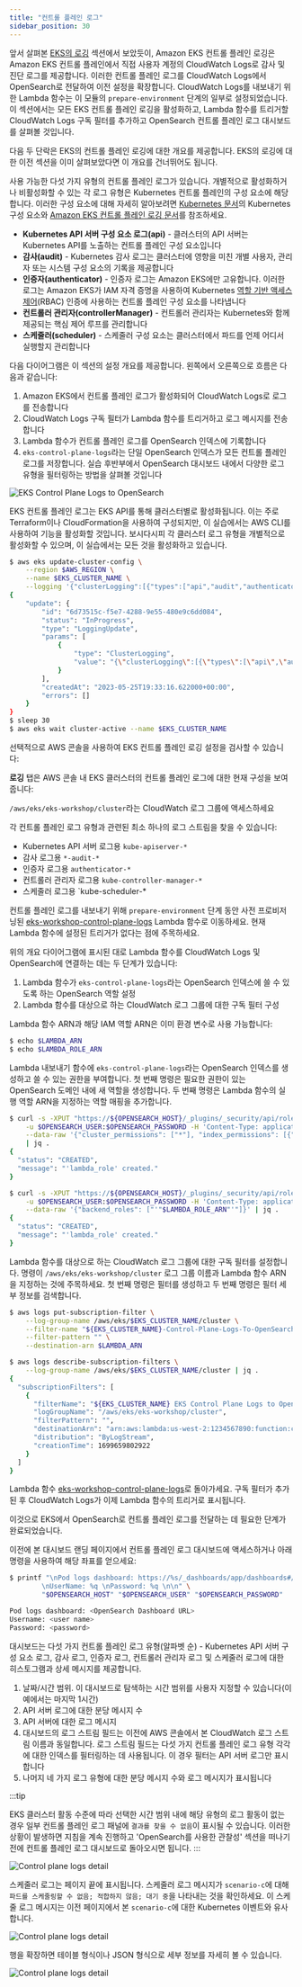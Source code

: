 ```yaml
---
title: "컨트롤 플레인 로그"
sidebar_position: 30
---
```

앞서 살펴본 [EKS의 로깅](https://www.eksworkshop.com/docs/observability/logging/cluster-logging/) 섹션에서 보았듯이, Amazon EKS 컨트롤 플레인 로깅은 Amazon EKS 컨트롤 플레인에서 직접 사용자 계정의 CloudWatch Logs로 감사 및 진단 로그를 제공합니다. 이러한 컨트롤 플레인 로그를 CloudWatch Logs에서 OpenSearch로 전달하여 이전 설정을 확장합니다. CloudWatch Logs를 내보내기 위한 Lambda 함수는 이 모듈의 `prepare-environment` 단계의 일부로 설정되었습니다. 이 섹션에서는 모든 EKS 컨트롤 플레인 로깅을 활성화하고, Lambda 함수를 트리거할 CloudWatch Logs 구독 필터를 추가하고 OpenSearch 컨트롤 플레인 로그 대시보드를 살펴볼 것입니다.

다음 두 단락은 EKS의 컨트롤 플레인 로깅에 대한 개요를 제공합니다. EKS의 로깅에 대한 이전 섹션을 이미 살펴보았다면 이 개요를 건너뛰어도 됩니다.

사용 가능한 다섯 가지 유형의 컨트롤 플레인 로그가 있습니다. 개별적으로 활성화하거나 비활성화할 수 있는 각 로그 유형은 Kubernetes 컨트롤 플레인의 구성 요소에 해당합니다. 이러한 구성 요소에 대해 자세히 알아보려면 [Kubernetes 문서](https://kubernetes.io/docs/concepts/overview/components/)의 Kubernetes 구성 요소와 [Amazon EKS 컨트롤 플레인 로깅 문서](https://docs.aws.amazon.com/eks/latest/userguide/control-plane-logs.html)를 참조하세요.

* **Kubernetes API 서버 구성 요소 로그(api)** - 클러스터의 API 서버는 Kubernetes API를 노출하는 컨트롤 플레인 구성 요소입니다
* **감사(audit)** - Kubernetes 감사 로그는 클러스터에 영향을 미친 개별 사용자, 관리자 또는 시스템 구성 요소의 기록을 제공합니다
* **인증자(authenticator)** - 인증자 로그는 Amazon EKS에만 고유합니다. 이러한 로그는 Amazon EKS가 IAM 자격 증명을 사용하여 Kubernetes [역할 기반 액세스 제어](https://kubernetes.io/docs/reference/access-authn-authz/rbac/)(RBAC) 인증에 사용하는 컨트롤 플레인 구성 요소를 나타냅니다
* **컨트롤러 관리자(controllerManager)** - 컨트롤러 관리자는 Kubernetes와 함께 제공되는 핵심 제어 루프를 관리합니다
* **스케줄러(scheduler)** - 스케줄러 구성 요소는 클러스터에서 파드를 언제 어디서 실행할지 관리합니다

다음 다이어그램은 이 섹션의 설정 개요를 제공합니다. 왼쪽에서 오른쪽으로 흐름은 다음과 같습니다:

1. Amazon EKS에서 컨트롤 플레인 로그가 활성화되어 CloudWatch Logs로 로그를 전송합니다
2. CloudWatch Logs 구독 필터가 Lambda 함수를 트리거하고 로그 메시지를 전송합니다
3. Lambda 함수가 컨트롤 플레인 로그를 OpenSearch 인덱스에 기록합니다
4. `eks-control-plane-logs`라는 단일 OpenSearch 인덱스가 모든 컨트롤 플레인 로그를 저장합니다. 실습 후반부에서 OpenSearch 대시보드 내에서 다양한 로그 유형을 필터링하는 방법을 살펴볼 것입니다

![EKS Control Plane Logs to OpenSearch](./assets/eks-control-plane-logs-overview.webp)

EKS 컨트롤 플레인 로그는 EKS API를 통해 클러스터별로 활성화됩니다. 이는 주로 Terraform이나 CloudFormation을 사용하여 구성되지만, 이 실습에서는 AWS CLI를 사용하여 기능을 활성화할 것입니다. 보시다시피 각 클러스터 로그 유형을 개별적으로 활성화할 수 있으며, 이 실습에서는 모든 것을 활성화하고 있습니다.

```bash
$ aws eks update-cluster-config \
    --region $AWS_REGION \
    --name $EKS_CLUSTER_NAME \
    --logging '{"clusterLogging":[{"types":["api","audit","authenticator","controllerManager","scheduler"],"enabled":true}]}'
{
    "update": {
        "id": "6d73515c-f5e7-4288-9e55-480e9c6dd084",
        "status": "InProgress",
        "type": "LoggingUpdate",
        "params": [
            {
                "type": "ClusterLogging",
                "value": "{\"clusterLogging\":[{\"types\":[\"api\",\"audit\",\"authenticator\",\"controllerManager\",\"scheduler\"],\"enabled\":true}]}"
            }
        ],
        "createdAt": "2023-05-25T19:33:16.622000+00:00",
        "errors": []
    }
}
$ sleep 30
$ aws eks wait cluster-active --name $EKS_CLUSTER_NAME
```

선택적으로 AWS 콘솔을 사용하여 EKS 컨트롤 플레인 로깅 설정을 검사할 수 있습니다:

<ConsoleButton url="https://console.aws.amazon.com/eks/home#/clusters/eks-workshop?selectedTab=cluster-logging-tab" service="cloudwatch" label="Open CloudWatch console"/>

**로깅** 탭은 AWS 콘솔 내 EKS 클러스터의 컨트롤 플레인 로그에 대한 현재 구성을 보여줍니다:

`/aws/eks/eks-workshop/cluster`라는 CloudWatch 로그 그룹에 액세스하세요

<ConsoleButton url="https://console.aws.amazon.com/cloudwatch/home#logsV2:log-groups/log-group/$252Faws$252Feks$252Feks-workshop$252Fcluster" service="cloudwatch" label="Open CloudWatch console"/>

각 컨트롤 플레인 로그 유형과 관련된 최소 하나의 로그 스트림을 찾을 수 있습니다:

* Kubernetes API 서버 로그용 `kube-apiserver-*`
* 감사 로그용 `*-audit-*`
* 인증자 로그용 `authenticator-*`
* 컨트롤러 관리자 로그용 `kube-controller-manager-*`
* 스케줄러 로그용 `kube-scheduler-*

컨트롤 플레인 로그를 내보내기 위해 `prepare-environment` 단계 동안 사전 프로비저닝된 [eks-workshop-control-plane-logs](https://console.aws.amazon.com/lambda/home#/functions/eks-workshop-control-plane-logs) Lambda 함수로 이동하세요. 현재 Lambda 함수에 설정된 트리거가 없다는 점에 주목하세요.

위의 개요 다이어그램에 표시된 대로 Lambda 함수를 CloudWatch Logs 및 OpenSearch에 연결하는 데는 두 단계가 있습니다:

1. Lambda 함수가 `eks-control-plane-logs`라는 OpenSearch 인덱스에 쓸 수 있도록 하는 OpenSearch 역할 설정
2. Lambda 함수를 대상으로 하는 CloudWatch 로그 그룹에 대한 구독 필터 구성

Lambda 함수 ARN과 해당 IAM 역할 ARN은 이미 환경 변수로 사용 가능합니다:

```bash
$ echo $LAMBDA_ARN
$ echo $LAMBDA_ROLE_ARN
```

Lambda 내보내기 함수에 `eks-control-plane-logs`라는 OpenSearch 인덱스를 생성하고 쓸 수 있는 권한을 부여합니다. 첫 번째 명령은 필요한 권한이 있는 OpenSearch 도메인 내에 새 역할을 생성합니다. 두 번째 명령은 Lambda 함수의 실행 역할 ARN을 지정하는 역할 매핑을 추가합니다.

```bash
$ curl -s -XPUT "https://${OPENSEARCH_HOST}/_plugins/_security/api/roles/lambda_role" \
    -u $OPENSEARCH_USER:$OPENSEARCH_PASSWORD -H 'Content-Type: application/json' \
    --data-raw '{"cluster_permissions": ["*"], "index_permissions": [{"index_patterns": ["eks-control-plane-logs*"], "allowed_actions": ["*"]}]}' \
    | jq .
{
  "status": "CREATED",
  "message": "'lambda_role' created."
}

$ curl -s -XPUT "https://${OPENSEARCH_HOST}/_plugins/_security/api/rolesmapping/lambda_role" \
    -u $OPENSEARCH_USER:$OPENSEARCH_PASSWORD -H 'Content-Type: application/json' \
    --data-raw '{"backend_roles": ["'"$LAMBDA_ROLE_ARN"'"]}' | jq .
{
  "status": "CREATED",
  "message": "'lambda_role' created."
}
```

Lambda 함수를 대상으로 하는 CloudWatch 로그 그룹에 대한 구독 필터를 설정합니다. 명령이 `/aws/eks/eks-workshop/cluster` 로그 그룹 이름과 Lambda 함수 ARN을 지정하는 것에 주목하세요. 첫 번째 명령은 필터를 생성하고 두 번째 명령은 필터 세부 정보를 검색합니다.

```bash
$ aws logs put-subscription-filter \
    --log-group-name /aws/eks/$EKS_CLUSTER_NAME/cluster \
    --filter-name "${EKS_CLUSTER_NAME}-Control-Plane-Logs-To-OpenSearch" \
    --filter-pattern "" \
    --destination-arn $LAMBDA_ARN

$ aws logs describe-subscription-filters \
    --log-group-name /aws/eks/$EKS_CLUSTER_NAME/cluster | jq .
{
  "subscriptionFilters": [
    {
      "filterName": "${EKS_CLUSTER_NAME} EKS Control Plane Logs to OpenSearch",
      "logGroupName": "/aws/eks/eks-workshop/cluster",
      "filterPattern": "",
      "destinationArn": "arn:aws:lambda:us-west-2:1234567890:function:control-plane-logs",
      "distribution": "ByLogStream",
      "creationTime": 1699659802922
    }
  ]
}
```

Lambda 함수 [eks-workshop-control-plane-logs](https://console.aws.amazon.com/lambda/home#/functions/eks-workshop-control-plane-logs)로 돌아가세요. 구독 필터가 추가된 후 CloudWatch Logs가 이제 Lambda 함수의 트리거로 표시됩니다.

이것으로 EKS에서 OpenSearch로 컨트롤 플레인 로그를 전달하는 데 필요한 단계가 완료되었습니다.

이전에 본 대시보드 랜딩 페이지에서 컨트롤 플레인 로그 대시보드에 액세스하거나 아래 명령을 사용하여 해당 좌표를 얻으세요:

```bash
$ printf "\nPod logs dashboard: https://%s/_dashboards/app/dashboards#/view/1a1c3a70-831a-11ee-8baf-a5d5c77ada98 \
        \nUserName: %q \nPassword: %q \n\n" \
        "$OPENSEARCH_HOST" "$OPENSEARCH_USER" "$OPENSEARCH_PASSWORD"

Pod logs dashboard: <OpenSearch Dashboard URL>
Username: <user name>
Password: <password>
```

대시보드는 다섯 가지 컨트롤 플레인 로그 유형(알파벳 순) - Kubernetes API 서버 구성 요소 로그, 감사 로그, 인증자 로그, 컨트롤러 관리자 로그 및 스케줄러 로그에 대한 히스토그램과 상세 메시지를 제공합니다.

1. 날짜/시간 범위. 이 대시보드로 탐색하는 시간 범위를 사용자 지정할 수 있습니다(이 예에서는 마지막 1시간)
2. API 서버 로그에 대한 분당 메시지 수
3. API 서버에 대한 로그 메시지
4. 대시보드의 로그 스트림 필드는 이전에 AWS 콘솔에서 본 CloudWatch 로그 스트림 이름과 동일합니다. 로그 스트림 필드는 다섯 가지 컨트롤 플레인 로그 유형 각각에 대한 인덱스를 필터링하는 데 사용됩니다. 이 경우 필터는 API 서버 로그만 표시합니다
5. 나머지 네 가지 로그 유형에 대한 분당 메시지 수와 로그 메시지가 표시됩니다

:::tip

EKS 클러스터 활동 수준에 따라 선택한 시간 범위 내에 해당 유형의 로그 활동이 없는 경우 일부 컨트롤 플레인 로그 패널에 `결과를 찾을 수 없음`이 표시될 수 있습니다. 이러한 상황이 발생하면 지침을 계속 진행하고 'OpenSearch를 사용한 관찰성' 섹션을 떠나기 전에 컨트롤 플레인 로그 대시보드로 돌아오시면 됩니다.
:::

![Control plane logs detail](./assets/eks-control-plane-logs-dashboard.webp)

스케줄러 로그는 페이지 끝에 표시됩니다. 스케줄러 로그 메시지가 `scenario-c`에 대해 `파드를 스케줄링할 수 없음; 적합하지 않음; 대기 중`을 나타내는 것을 확인하세요. 이 스케줄 로그 메시지는 이전 페이지에서 본 `scenario-c`에 대한 Kubernetes 이벤트와 유사합니다.

![Control plane logs detail](./assets/eks-control-plane-logs-scheduler.webp)

행을 확장하면 테이블 형식이나 JSON 형식으로 세부 정보를 자세히 볼 수 있습니다.

![Control plane logs detail](./assets/eks-control-plane-logs-detail.webp)
